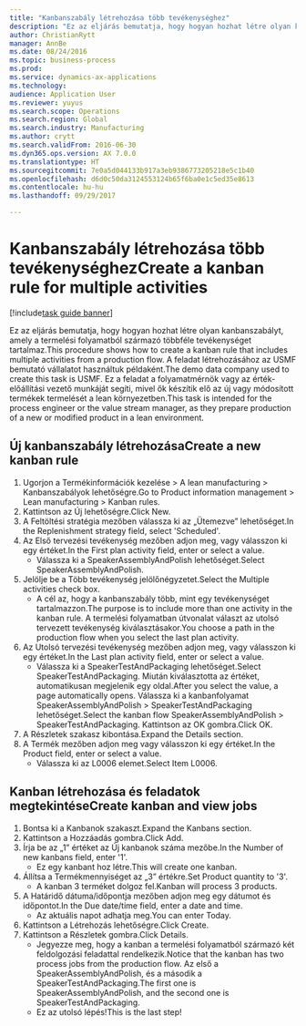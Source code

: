 ```yaml
--- 
title: "Kanbanszabály létrehozása több tevékenységhez"
description: "Ez az eljárás bemutatja, hogy hogyan hozhat létre olyan kanbanszabályt, amely a termelési folyamatból származó többféle tevékenységet tartalmaz."
author: ChristianRytt
manager: AnnBe
ms.date: 08/24/2016
ms.topic: business-process
ms.prod: 
ms.service: dynamics-ax-applications
ms.technology: 
audience: Application User
ms.reviewer: yuyus
ms.search.scope: Operations
ms.search.region: Global
ms.search.industry: Manufacturing
ms.author: crytt
ms.search.validFrom: 2016-06-30
ms.dyn365.ops.version: AX 7.0.0
ms.translationtype: HT
ms.sourcegitcommit: 7e0a5d044133b917a3eb9386773205218e5c1b40
ms.openlocfilehash: d6d0c50da3124553124b65f6ba0e1c5ed35e8613
ms.contentlocale: hu-hu
ms.lasthandoff: 09/29/2017

---
```

# <a name="create-a-kanban-rule-for-multiple-activities"></a><span data-ttu-id="9598d-103">Kanbanszabály létrehozása több tevékenységhez</span><span class="sxs-lookup"><span data-stu-id="9598d-103">Create a kanban rule for multiple activities</span></span>

[!include[task guide banner](../../includes/task-guide-banner.md)]

<span data-ttu-id="9598d-104">Ez az eljárás bemutatja, hogy hogyan hozhat létre olyan kanbanszabályt, amely a termelési folyamatból származó többféle tevékenységet tartalmaz.</span><span class="sxs-lookup"><span data-stu-id="9598d-104">This procedure shows how to create a kanban rule that includes multiple activities from a production flow.</span></span> <span data-ttu-id="9598d-105">A feladat létrehozásához az USMF bemutató vállalatot használtuk példaként.</span><span class="sxs-lookup"><span data-stu-id="9598d-105">The demo data company used to create this task is USMF.</span></span> <span data-ttu-id="9598d-106">Ez a feladat a folyamatmérnök vagy az érték-előállítási vezető munkáját segíti, mivel ők készítik elő az új vagy módosított termékek termelését a lean környezetben.</span><span class="sxs-lookup"><span data-stu-id="9598d-106">This task is intended for the process engineer or the value stream manager, as they prepare production of a new or modified product in a lean environment.</span></span>


## <a name="create-a-new-kanban-rule"></a><span data-ttu-id="9598d-107">Új kanbanszabály létrehozása</span><span class="sxs-lookup"><span data-stu-id="9598d-107">Create a new kanban rule</span></span>
1. <span data-ttu-id="9598d-108">Ugorjon a Termékinformációk kezelése > A lean manufacturing > Kanbanszabályok lehetőségre.</span><span class="sxs-lookup"><span data-stu-id="9598d-108">Go to Product information management > Lean manufacturing > Kanban rules.</span></span>
2. <span data-ttu-id="9598d-109">Kattintson az Új lehetőségre.</span><span class="sxs-lookup"><span data-stu-id="9598d-109">Click New.</span></span>
3. <span data-ttu-id="9598d-110">A Feltöltési stratégia mezőben válassza ki az „Ütemezve” lehetőséget.</span><span class="sxs-lookup"><span data-stu-id="9598d-110">In the Replenishment strategy field, select 'Scheduled'.</span></span>
4. <span data-ttu-id="9598d-111">Az Első tervezési tevékenység mezőben adjon meg, vagy válasszon ki egy értéket.</span><span class="sxs-lookup"><span data-stu-id="9598d-111">In the First plan activity field, enter or select a value.</span></span>
    * <span data-ttu-id="9598d-112">Válassza ki a SpeakerAssemblyAndPolish lehetőséget.</span><span class="sxs-lookup"><span data-stu-id="9598d-112">Select SpeakerAssemblyAndPolish.</span></span>  
5. <span data-ttu-id="9598d-113">Jelölje be a Több tevékenység jelölőnégyzetet.</span><span class="sxs-lookup"><span data-stu-id="9598d-113">Select the Multiple activities check box.</span></span>
    * <span data-ttu-id="9598d-114">A cél az, hogy a kanbanszabály több, mint egy tevékenységet tartalmazzon.</span><span class="sxs-lookup"><span data-stu-id="9598d-114">The purpose is to include more than one activity in the kanban rule.</span></span> <span data-ttu-id="9598d-115">A termelési folyamatban útvonalat választ az utolsó tervezett tevékenység kiválasztásakor.</span><span class="sxs-lookup"><span data-stu-id="9598d-115">You choose a path in the production flow when you select the last plan activity.</span></span>  
6. <span data-ttu-id="9598d-116">Az Utolsó tervezési tevékenység mezőben adjon meg, vagy válasszon ki egy értéket.</span><span class="sxs-lookup"><span data-stu-id="9598d-116">In the Last plan activity field, enter or select a value.</span></span>
    * <span data-ttu-id="9598d-117">Válassza ki a SpeakerTestAndPackaging lehetőséget.</span><span class="sxs-lookup"><span data-stu-id="9598d-117">Select SpeakerTestAndPackaging.</span></span> <span data-ttu-id="9598d-118">Miután kiválasztotta az értéket, automatikusan megjelenik egy oldal.</span><span class="sxs-lookup"><span data-stu-id="9598d-118">After you select the value, a page automatically opens.</span></span> <span data-ttu-id="9598d-119">Válassza ki a kanbanfolyamat SpeakerAssemblyAndPolish > SpeakerTestAndPackaging lehetőséget.</span><span class="sxs-lookup"><span data-stu-id="9598d-119">Select the kanban flow SpeakerAssemblyAndPolish > SpeakerTestAndPackaging.</span></span> <span data-ttu-id="9598d-120">Kattintson az OK gombra.</span><span class="sxs-lookup"><span data-stu-id="9598d-120">Click OK.</span></span>  
7. <span data-ttu-id="9598d-121">A Részletek szakasz kibontása.</span><span class="sxs-lookup"><span data-stu-id="9598d-121">Expand the Details section.</span></span>
8. <span data-ttu-id="9598d-122">A Termék mezőben adjon meg vagy válasszon ki egy értéket.</span><span class="sxs-lookup"><span data-stu-id="9598d-122">In the Product field, enter or select a value.</span></span>
    * <span data-ttu-id="9598d-123">Válassza ki az L0006 elemet.</span><span class="sxs-lookup"><span data-stu-id="9598d-123">Select Item L0006.</span></span>  

## <a name="create-kanban-and-view-jobs"></a><span data-ttu-id="9598d-124">Kanban létrehozása és feladatok megtekintése</span><span class="sxs-lookup"><span data-stu-id="9598d-124">Create kanban and view jobs</span></span>
1. <span data-ttu-id="9598d-125">Bontsa ki a Kanbanok szakaszt.</span><span class="sxs-lookup"><span data-stu-id="9598d-125">Expand the Kanbans section.</span></span>
2. <span data-ttu-id="9598d-126">Kattintson a Hozzáadás gombra.</span><span class="sxs-lookup"><span data-stu-id="9598d-126">Click Add.</span></span>
3. <span data-ttu-id="9598d-127">Írja be az „1” értéket az Új kanbanok száma mezőbe.</span><span class="sxs-lookup"><span data-stu-id="9598d-127">In the Number of new kanbans field, enter '1'.</span></span>
    * <span data-ttu-id="9598d-128">Ez egy kanbant hoz létre.</span><span class="sxs-lookup"><span data-stu-id="9598d-128">This will create one kanban.</span></span>  
4. <span data-ttu-id="9598d-129">Állítsa a Termékmennyiséget az „3” értékre.</span><span class="sxs-lookup"><span data-stu-id="9598d-129">Set Product quantity to '3'.</span></span>
    * <span data-ttu-id="9598d-130">A kanban 3 terméket dolgoz fel.</span><span class="sxs-lookup"><span data-stu-id="9598d-130">Kanban will process 3 products.</span></span>  
5. <span data-ttu-id="9598d-131">A Határidő dátuma/időpontja mezőben adjon meg egy dátumot és időpontot.</span><span class="sxs-lookup"><span data-stu-id="9598d-131">In the Due date/time field, enter a date and time.</span></span>
    * <span data-ttu-id="9598d-132">Az aktuális napot adhatja meg.</span><span class="sxs-lookup"><span data-stu-id="9598d-132">You can enter Today.</span></span>  
6. <span data-ttu-id="9598d-133">Kattintson a Létrehozás lehetőségre.</span><span class="sxs-lookup"><span data-stu-id="9598d-133">Click Create.</span></span>
7. <span data-ttu-id="9598d-134">Kattintson a Részletek gombra.</span><span class="sxs-lookup"><span data-stu-id="9598d-134">Click Details.</span></span>
    * <span data-ttu-id="9598d-135">Jegyezze meg, hogy a kanban a termelési folyamatból származó két feldolgozási feladattal rendelkezik.</span><span class="sxs-lookup"><span data-stu-id="9598d-135">Notice that the kanban has two process jobs from the production flow.</span></span> <span data-ttu-id="9598d-136">Az első a SpeakerAssemblyAndPolish, és a második a SpeakerTestAndPackaging.</span><span class="sxs-lookup"><span data-stu-id="9598d-136">The first one is SpeakerAssemblyAndPolish, and the second one is SpeakerTestAndPackaging.</span></span>  
    * <span data-ttu-id="9598d-137">Ez az utolsó lépés!</span><span class="sxs-lookup"><span data-stu-id="9598d-137">This is the last step!</span></span>  


